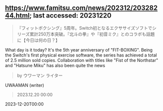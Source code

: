 ## https://www.famitsu.com/news/202312/20328244.html; last accessed: 20231220

> 『フィットボクシング』5周年。Switch初となるエクササイズソフトでシリーズ累計250万本突破。『北斗の拳』や『初音ミク』とのコラボも話題に【今日は何の日？】

What day is it today? It's the 5th year anniversary of "FIT-BOXING". Being the Switch's first physical exercise software, the series has achieved a total of 2.5 million sold copies. Collaboration with titles like "Fist of the Northstar" and "Hatsune Miku" has also been quite the news

> by ウワーマン ライター

UWAAMAN (writer)

> 2023.12.20 00:00

2023-12-20T00:00
